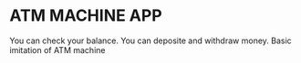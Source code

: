# ATM MACHINE APP

You can check your balance.
You can deposite and withdraw money.
Basic imitation of ATM machine

